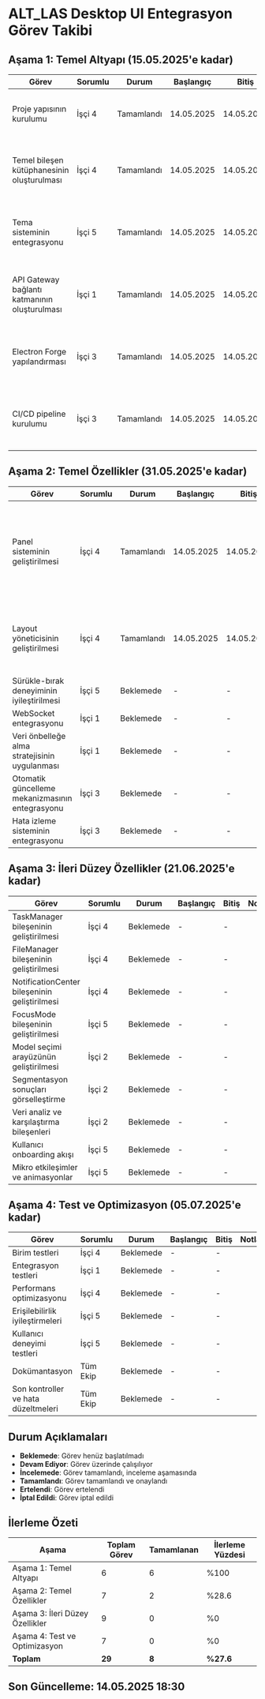 # ALT_LAS Desktop UI Entegrasyon Görev Takibi

## Aşama 1: Temel Altyapı (15.05.2025'e kadar)

| Görev | Sorumlu | Durum | Başlangıç | Bitiş | Notlar |
|-------|---------|-------|-----------|-------|--------|
| Proje yapısının kurulumu | İşçi 4 | Tamamlandı | 14.05.2025 | 14.05.2025 | `ui-desktop` implementasyonu ana dizine taşındı, package.json ve README.md güncellendi |
| Temel bileşen kütüphanesinin oluşturulması | İşçi 4 | Tamamlandı | 14.05.2025 | 14.05.2025 | Temel bileşenler (Button, Card, Input, vb.) ve kompozisyon bileşenleri (Panel, SplitView, vb.) zaten mevcut ve iyi tasarlanmış durumda |
| Tema sisteminin entegrasyonu | İşçi 5 | Tamamlandı | 14.05.2025 | 14.05.2025 | Tema sistemi zaten entegre edilmiş, glassmorphism efektleri ve yüksek kontrast modu içeriyor. Git çakışmaları çözüldü. |
| API Gateway bağlantı katmanının oluşturulması | İşçi 1 | Tamamlandı | 14.05.2025 | 14.05.2025 | ApiService.ts dosyası geliştirildi, hata yönetimi ve kimlik doğrulama özellikleri eklendi. useApi.ts dosyası güncellendi ve yeni hook'lar eklendi. |
| Electron Forge yapılandırması | İşçi 3 | Tamamlandı | 14.05.2025 | 14.05.2025 | forge.config.js, webpack.main.config.js ve webpack.renderer.config.js dosyaları güncellendi. Gerekli bağımlılıklar package.json'a eklendi. |
| CI/CD pipeline kurulumu | İşçi 3 | Tamamlandı | 14.05.2025 | 14.05.2025 | GitHub Actions workflow dosyası oluşturuldu, CI/CD README dosyası hazırlandı ve package.json'a CI script'leri eklendi. |

## Aşama 2: Temel Özellikler (31.05.2025'e kadar)

| Görev | Sorumlu | Durum | Başlangıç | Bitiş | Notlar |
|-------|---------|-------|-----------|-------|--------|
| Panel sisteminin geliştirilmesi | İşçi 4 | Tamamlandı | 14.05.2025 | 14.05.2025 | dnd-kit kütüphanesi kullanılarak DraggablePanel, DraggablePanelContainer ve PanelSystem bileşenleri oluşturuldu. Panel sürükleme, yeniden boyutlandırma, maksimize/minimize etme özellikleri eklendi. |
| Layout yöneticisinin geliştirilmesi | İşçi 4 | Tamamlandı | 14.05.2025 | 14.05.2025 | LayoutManager, LayoutControls ve SplitViewDemo bileşenleri oluşturuldu. Grid, flex, split ve free layout tipleri destekleniyor. |
| Sürükle-bırak deneyiminin iyileştirilmesi | İşçi 5 | Beklemede | - | - | |
| WebSocket entegrasyonu | İşçi 1 | Beklemede | - | - | |
| Veri önbelleğe alma stratejisinin uygulanması | İşçi 1 | Beklemede | - | - | |
| Otomatik güncelleme mekanizmasının entegrasyonu | İşçi 3 | Beklemede | - | - | |
| Hata izleme sisteminin entegrasyonu | İşçi 3 | Beklemede | - | - | |

## Aşama 3: İleri Düzey Özellikler (21.06.2025'e kadar)

| Görev | Sorumlu | Durum | Başlangıç | Bitiş | Notlar |
|-------|---------|-------|-----------|-------|--------|
| TaskManager bileşeninin geliştirilmesi | İşçi 4 | Beklemede | - | - | |
| FileManager bileşeninin geliştirilmesi | İşçi 4 | Beklemede | - | - | |
| NotificationCenter bileşeninin geliştirilmesi | İşçi 4 | Beklemede | - | - | |
| FocusMode bileşeninin geliştirilmesi | İşçi 5 | Beklemede | - | - | |
| Model seçimi arayüzünün geliştirilmesi | İşçi 2 | Beklemede | - | - | |
| Segmentasyon sonuçları görselleştirme | İşçi 2 | Beklemede | - | - | |
| Veri analiz ve karşılaştırma bileşenleri | İşçi 2 | Beklemede | - | - | |
| Kullanıcı onboarding akışı | İşçi 5 | Beklemede | - | - | |
| Mikro etkileşimler ve animasyonlar | İşçi 5 | Beklemede | - | - | |

## Aşama 4: Test ve Optimizasyon (05.07.2025'e kadar)

| Görev | Sorumlu | Durum | Başlangıç | Bitiş | Notlar |
|-------|---------|-------|-----------|-------|--------|
| Birim testleri | İşçi 4 | Beklemede | - | - | |
| Entegrasyon testleri | İşçi 1 | Beklemede | - | - | |
| Performans optimizasyonu | İşçi 4 | Beklemede | - | - | |
| Erişilebilirlik iyileştirmeleri | İşçi 5 | Beklemede | - | - | |
| Kullanıcı deneyimi testleri | İşçi 5 | Beklemede | - | - | |
| Dokümantasyon | Tüm Ekip | Beklemede | - | - | |
| Son kontroller ve hata düzeltmeleri | Tüm Ekip | Beklemede | - | - | |

## Durum Açıklamaları

- **Beklemede**: Görev henüz başlatılmadı
- **Devam Ediyor**: Görev üzerinde çalışılıyor
- **İncelemede**: Görev tamamlandı, inceleme aşamasında
- **Tamamlandı**: Görev tamamlandı ve onaylandı
- **Ertelendi**: Görev ertelendi
- **İptal Edildi**: Görev iptal edildi

## İlerleme Özeti

| Aşama | Toplam Görev | Tamamlanan | İlerleme Yüzdesi |
|-------|--------------|------------|------------------|
| Aşama 1: Temel Altyapı | 6 | 6 | %100 |
| Aşama 2: Temel Özellikler | 7 | 2 | %28.6 |
| Aşama 3: İleri Düzey Özellikler | 9 | 0 | %0 |
| Aşama 4: Test ve Optimizasyon | 7 | 0 | %0 |
| **Toplam** | **29** | **8** | **%27.6** |

## Son Güncelleme: 14.05.2025 18:30
